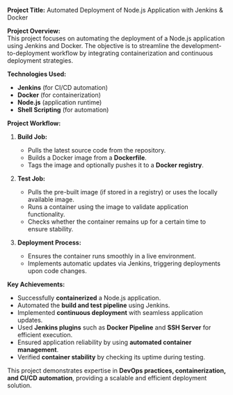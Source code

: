**Project Title:** Automated Deployment of Node.js Application with Jenkins & Docker

**Project Overview:**\
This project focuses on automating the deployment of a Node.js application using Jenkins and Docker. The objective is to streamline the development-to-deployment workflow by integrating containerization and continuous deployment strategies.

**Technologies Used:**

- **Jenkins** (for CI/CD automation)
- **Docker** (for containerization)
- **Node.js** (application runtime)
- **Shell Scripting** (for automation)

**Project Workflow:**

1. **Build Job:**

   - Pulls the latest source code from the repository.
   - Builds a Docker image from a **Dockerfile**.
   - Tags the image and optionally pushes it to a **Docker registry**.

2. **Test Job:**

   - Pulls the pre-built image (if stored in a registry) or uses the locally available image.
   - Runs a container using the image to validate application functionality.
   - Checks whether the container remains up for a certain time to ensure stability.

3. **Deployment Process:**

   - Ensures the container runs smoothly in a live environment.
   - Implements automatic updates via Jenkins, triggering deployments upon code changes.

**Key Achievements:**

- Successfully **containerized** a Node.js application.
- Automated the **build and test pipeline** using Jenkins.
- Implemented **continuous deployment** with seamless application updates.
- Used **Jenkins plugins** such as **Docker Pipeline** and **SSH Server** for efficient execution.
- Ensured application reliability by using **automated container management**.
- Verified **container stability** by checking its uptime during testing.

This project demonstrates expertise in **DevOps practices, containerization, and CI/CD automation**, providing a scalable and efficient deployment solution.

